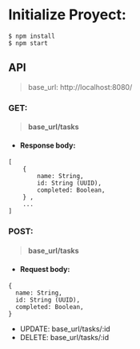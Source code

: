 # Initialize Proyect:

```
$ npm install
$ npm start
```

## API

> base_url: http://localhost:8080/

### GET:

> #### base_url/tasks

- #### Response body:

```
[
    {
        name: String,
        id: String (UUID),
        completed: Boolean,
    } ,
    ...
]
```

### POST:

> #### base_url/tasks

- #### Request body:

```
{
  name: String,
  id: String (UUID),
  completed: Boolean,
}
```

- UPDATE: base_url/tasks/:id
- DELETE: base_url/tasks/:id
